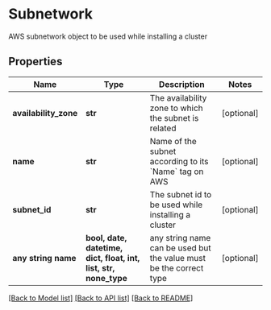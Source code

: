 # Subnetwork

AWS subnetwork object to be used while installing a cluster

## Properties
Name | Type | Description | Notes
------------ | ------------- | ------------- | -------------
**availability_zone** | **str** | The availability zone to which the subnet is related | [optional]
**name** | **str** | Name of the subnet according to its &#x60;Name&#x60; tag on AWS | [optional]
**subnet_id** | **str** | The subnet id to be used while installing a cluster | [optional]
**any string name** | **bool, date, datetime, dict, float, int, list, str, none_type** | any string name can be used but the value must be the correct type | [optional]

[[Back to Model list]](../README.md#documentation-for-models) [[Back to API list]](../README.md#documentation-for-api-endpoints) [[Back to README]](../README.md)
